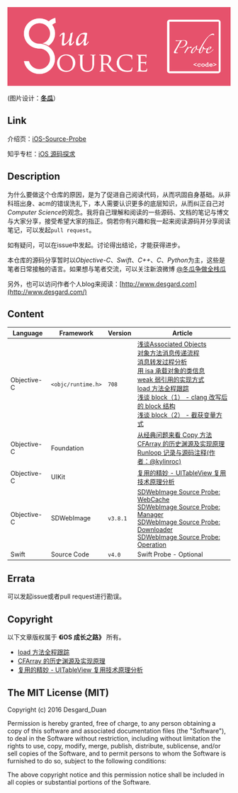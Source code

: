 ![](banner-logo.jpg) 

(图片设计：**[冬瓜](https://www.behance.net/gallery/41562273/Gua-iOS-Source-Prode)**）
## Link

介绍页：[iOS-Source-Probe](http://www.desgard.com/iOS-Source-Probe/)

知乎专栏：[iOS 源码探求](https://zhuanlan.zhihu.com/iOS-Source-Probe)

## Description

为什么要做这个仓库的原因，是为了促进自己阅读代码，从而巩固自身基础。从非科班出身、acm的错误洗礼下，本人需要认识更多的底层知识，从而纠正自己对*Computer Science*的观念。我将自己理解和阅读的一些源码、文档的笔记与博文与大家分享，接受希望大家的指正。倘若你有兴趣和我一起来阅读源码并分享阅读笔记，可以发起`pull request`。

如有疑问，可以在issue中发起。讨论得出结论，才能获得进步。

本仓库的源码分享暂时以*Objective-C*、*Swift*、*C++*、*C*、*Python*为主，这些是笔者日常接触的语言。如果想与笔者交流，可以关注新浪微博 [@冬瓜争做全栈瓜](http://weibo.com/3633493894/profile?topnav=1&wvr=6)

另外，也可以访问作者个人blog来阅读：[http://www.desgard.com](http://www.desgard.com/)

## Content

Language | Framework | Version | Article
----- | --------- | ------ | --------
Objective-C | `<objc/runtime.h>` | `708` | [浅谈Associated Objects](https://github.com/Desgard/iOS-Source-Probe/blob/master/Objective-C/Runtime/%E6%B5%85%E8%B0%88Associated%20Objects.md)<br />[对象方法消息传递流程](https://github.com/Desgard/iOS-Source-Probe/blob/master/Objective-C/Runtime/objc_msgSend%E6%B6%88%E6%81%AF%E4%BC%A0%E9%80%92%E5%AD%A6%E4%B9%A0%E7%AC%94%E8%AE%B0%20-%20%E5%AF%B9%E8%B1%A1%E6%96%B9%E6%B3%95%E6%B6%88%E6%81%AF%E4%BC%A0%E9%80%92%E6%B5%81%E7%A8%8B.md)<br />[消息转发过程分析](https://github.com/Desgard/iOS-Source-Probe/blob/master/Objective-C/Runtime/objc_msgSend%E6%B6%88%E6%81%AF%E4%BC%A0%E9%80%92%E5%AD%A6%E4%B9%A0%E7%AC%94%E8%AE%B0%20-%20%E6%B6%88%E6%81%AF%E8%BD%AC%E5%8F%91.md)<br />[用 isa 承载对象的类信息](https://github.com/Desgard/iOS-Source-Probe/blob/master/Objective-C/Runtime/%E7%94%A8%20isa%20%E6%89%BF%E8%BD%BD%E5%AF%B9%E8%B1%A1%E7%9A%84%E7%B1%BB%E4%BF%A1%E6%81%AF.md)<br />[weak 弱引用的实现方式](https://github.com/Desgard/iOS-Source-Probe/blob/master/Objective-C/Runtime/weak%20%E5%BC%B1%E5%BC%95%E7%94%A8%E7%9A%84%E5%AE%9E%E7%8E%B0%E6%96%B9%E5%BC%8F.md)<br />[load 方法全程跟踪](https://github.com/Desgard/iOS-Source-Probe/blob/master/Objective-C/Runtime/load%20%E6%96%B9%E6%B3%95%E5%85%A8%E7%A8%8B%E8%B7%9F%E8%B8%AA.md)<br />[浅谈 block（1） - clang 改写后的 block 结构](https://github.com/Desgard/iOS-Source-Probe/blob/master/Objective-C/Runtime/%E6%B5%85%E8%B0%88%20block%EF%BC%881%EF%BC%89%20-%20clang%20%E6%94%B9%E5%86%99%E5%90%8E%E7%9A%84%20block%20%E7%BB%93%E6%9E%84.md)<br />[浅谈 block（2） - 截获变量方式](https://github.com/Desgard/iOS-Source-Probe/blob/master/Objective-C/Runtime/%E6%B5%85%E8%B0%88%20block%EF%BC%882%EF%BC%89%20-%20%E6%88%AA%E8%8E%B7%E5%8F%98%E9%87%8F%E6%96%B9%E5%BC%8F.md)
Objective-C | Foundation | | [从经典问题来看 Copy 方法](https://github.com/Desgard/iOS-Source-Probe/blob/master/Objective-C/Foundation/%E4%BB%8E%E7%BB%8F%E5%85%B8%E9%97%AE%E9%A2%98%E6%9D%A5%E7%9C%8B%20Copy%20%E6%96%B9%E6%B3%95.md)<br />[CFArray 的历史渊源及实现原理](https://github.com/Desgard/iOS-Source-Probe/blob/master/Objective-C/Foundation/CFArray%20%E7%9A%84%E5%8E%86%E5%8F%B2%E6%B8%8A%E6%BA%90%E5%8F%8A%E5%AE%9E%E7%8E%B0%E5%8E%9F%E7%90%86.md)<br />[Runloop 记录与源码注释(作者：@kylinroc)](https://github.com/Desgard/iOS-Source-Probe/blob/master/Objective-C/Foundation/Run%20Loop%20%E8%AE%B0%E5%BD%95%E4%B8%8E%E6%BA%90%E7%A0%81%E6%B3%A8%E9%87%8A.md)
Objective-C | UIKit | | [复用的精妙 - UITableView 复用技术原理分析](https://github.com/Desgard/iOS-Source-Probe/blob/master/Objective-C/Foundation/%E5%A4%8D%E7%94%A8%E7%9A%84%E7%B2%BE%E5%A6%99%20-%20UITableView%20%E5%A4%8D%E7%94%A8%E6%8A%80%E6%9C%AF%E5%8E%9F%E7%90%86%E5%88%86%E6%9E%90.md) |
Objective-C | SDWebImage |`v3.8.1` | [SDWebImage Source Probe: WebCache](https://github.com/Desgard/iOS-Source-Probe/blob/master/Objective-C/SDWebImage/SDWebImage%20Source%20Probe%20-%20WebCache.md)<br />[SDWebImage Source Probe: Manager](https://github.com/Desgard/iOS-Source-Probe/blob/master/Objective-C/SDWebImage/SDWebImage%20Source%20Probe%20-%20Manager.md)<br />[SDWebImage Source Probe: Downloader](https://github.com/Desgard/iOS-Source-Probe/blob/master/Objective-C/SDWebImage/SDWebImage%20Source%20Probe%20-%20Downloader.md)<br />[SDWebImage Source Probe: Operation](https://github.com/Desgard/iOS-Source-Probe/blob/master/Objective-C/SDWebImage/SDWebImage%20Source%20Probe%20-%20Operation.md)
Swift | Source Code | `v4.0` | Swift Probe - Optional |


## Errata

可以发起issue或者pull request进行勘误。

## Copyright

以下文章版权属于 **《iOS 成长之路》** 所有。

* [load 方法全程跟踪](https://github.com/Desgard/iOS-Source-Probe/blob/master/Objective-C/Runtime/load%20%E6%96%B9%E6%B3%95%E5%85%A8%E7%A8%8B%E8%B7%9F%E8%B8%AA.md)
* [CFArray 的历史渊源及实现原理](https://github.com/Desgard/iOS-Source-Probe/blob/master/Objective-C/Foundation/CFArray%20%E7%9A%84%E5%8E%86%E5%8F%B2%E6%B8%8A%E6%BA%90%E5%8F%8A%E5%AE%9E%E7%8E%B0%E5%8E%9F%E7%90%86.md)
* [复用的精妙 - UITableView 复用技术原理分析](https://github.com/Desgard/iOS-Source-Probe/blob/master/Objective-C/Foundation/%E5%A4%8D%E7%94%A8%E7%9A%84%E7%B2%BE%E5%A6%99%20-%20UITableView%20%E5%A4%8D%E7%94%A8%E6%8A%80%E6%9C%AF%E5%8E%9F%E7%90%86%E5%88%86%E6%9E%90.md)

## The MIT License (MIT)

Copyright (c) 2016 Desgard_Duan

Permission is hereby granted, free of charge, to any person obtaining a copy
of this software and associated documentation files (the "Software"), to deal
in the Software without restriction, including without limitation the rights
to use, copy, modify, merge, publish, distribute, sublicense, and/or sell
copies of the Software, and to permit persons to whom the Software is
furnished to do so, subject to the following conditions:

The above copyright notice and this permission notice shall be included in all
copies or substantial portions of the Software.


